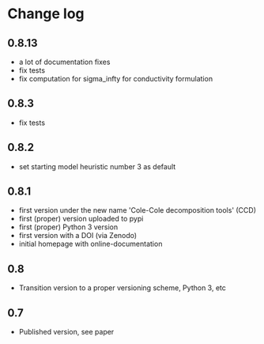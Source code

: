 # Change log
## 0.8.13

* a lot of documentation fixes
* fix tests
* fix computation for sigma_infty for conductivity formulation

## 0.8.3

* fix tests

## 0.8.2

* set starting model heuristic number 3 as default

## 0.8.1

* first version under the new name 'Cole-Cole decomposition tools' (CCD)
* first (proper) version uploaded to pypi
* first (proper) Python 3 version
* first version with a DOI (via Zenodo)
* initial homepage with online-documentation

## 0.8

* Transition version to a proper versioning scheme, Python 3, etc

## 0.7

* Published version, see paper
